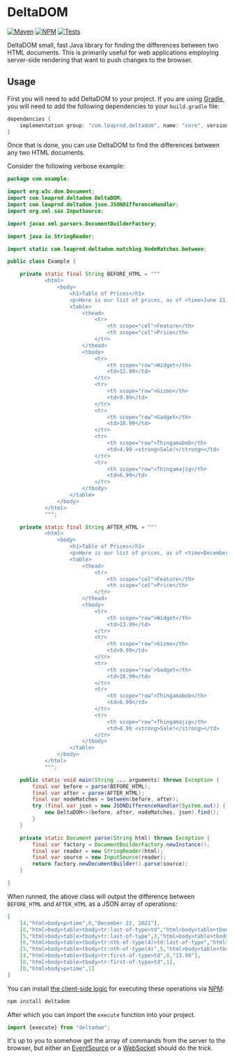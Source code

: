 # DeltaDOM

[![Maven](https://badgen.net/maven/v/maven-central/com.leaprnd.deltadom/core)](https://search.maven.org/artifact/com.leaprnd.deltadom/core) [![NPM](https://badgen.net/npm/v/deltadom)](https://www.npmjs.com/package/deltadom) [![Tests](https://github.com/Leap-R-D/DeltaDOM/actions/workflows/test.yml/badge.svg)](https://github.com/Leap-R-D/DeltaDOM/actions)

DeltaDOM small, fast Java library for finding the differences between two HTML documents. This is primarily useful for web applications employing server-side rendering that want to push changes to the browser.

## Usage

First you will need to add DeltaDOM to your project. If you are using [Gradle](https://gradle.org/), you will need to add the following dependencies to your `build.gradle` file:

```groovy
dependencies {
    implementation group: "com.leaprnd.deltadom", name: "core", version: "1.0.1"
}
```

Once that is done, you can use DeltaDOM to find the differences between any two HTML documents.

Consider the following verbose example:

```java
package com.example;

import org.w3c.dom.Document;
import com.leaprnd.deltadom.DeltaDOM;
import com.leaprnd.deltadom.json.JSONDifferenceHandler;
import org.xml.sax.InputSource;

import javax.xml.parsers.DocumentBuilderFactory;

import java.io.StringReader;

import static com.leaprnd.deltadom.matching.NodeMatches.between;

public class Example {

	private static final String BEFORE_HTML = """
			<html>
				<body>
					<h1>Table of Prices</h1>
					<p>Here is our list of prices, as of <time>June 21, 2021</time></p>
					<table>
						<thead>
							<tr>
								<th scope="col">Feature</th>
								<th scope="col">Price</th>
							</tr>
						</thead>
						<tbody>
							<tr>
								<th scope="row">Widget</th>
								<td>12.99</td>
							</tr>
							<tr>
								<th scope="row">Gizmo</th>
								<td>9.99</td>
							</tr>
							<tr>
								<th scope="row">Gadget</th>
								<td>10.99</td>
							</tr>
							<tr>
								<th scope="row">Thingamabob</th>
								<td>4.99 <strong>Sale!</strong></td>
							</tr>
							<tr>
								<th scope="row">Thingamajig</th>
								<td>6.99</td>
							</tr>
						</tbody>
					</table>
				</body>
			</html>
			""";

	private static final String AFTER_HTML = """
			<html>
				<body>
					<h1>Table of Prices</h1>
					<p>Here is our list of prices, as of <time>December 22, 2021</time></p>
					<table>
						<thead>
							<tr>
								<th scope="col">Feature</th>
								<th scope="col">Price</th>
							</tr>
						</thead>
						<tbody>
							<tr>
								<th scope="row">Widget</th>
								<td>13.99</td>
							</tr>
							<tr>
								<th scope="row">Gizmo</th>
								<td>9.99</td>
							</tr>
							<tr>
								<th scope="row">Gadget</th>
								<td>10.99</td>
							</tr>
							<tr>
								<th scope="row">Thingamabob</th>
								<td>6.99</td>
							</tr>
							<tr>
								<th scope="row">Thingamajig</th>
								<td>4.99 <strong>Sale!</strong></td>
							</tr>
						</tbody>
					</table>
				</body>
			</html>
			""";

	public static void main(String ... arguments) throws Exception {
		final var before = parse(BEFORE_HTML);
		final var after = parse(AFTER_HTML);
		final var nodeMatches = between(before, after);
		try (final var json = new JSONDifferenceHandler(System.out)) {
			new DeltaDOM<>(before, after, nodeMatches, json).find();
		}
	}

	private static Document parse(String html) throws Exception {
		final var factory = DocumentBuilderFactory.newInstance();
		final var reader = new StringReader(html);
		final var source = new InputSource(reader);
		return factory.newDocumentBuilder().parse(source);
	}

}
```

When runned, the above class will output the difference between `BEFORE_HTML` and `AFTER_HTML` as a JSON array of operations:

```json
[
    [4,"html>body>p>time",0,"December 22, 2021"],
    [6,"html>body>table>tbody>tr:last-of-type>td","html>body>table>tbody>tr:nth-of-type(4)",3],
    [5,"html>body>table>tbody>tr:last-of-type",3,"html>body>table>tbody>tr:nth-of-type(4)",4],
    [6,"html>body>table>tbody>tr:nth-of-type(4)>td:last-of-type","html>body>table>tbody>tr:last-of-type",3],
    [5,"html>body>table>tbody>tr:nth-of-type(4)",5,"html>body>table>tbody>tr:last-of-type",4],
    [4,"html>body>table>tbody>tr:first-of-type>td",0,"13.99"],
    [0,"html>body>table>tbody>tr:first-of-type>td",1],
    [0,"html>body>p>time",1]
]
```

You can install [the client-side logic](https://github.com/Leap-R-D/DeltaDOM/blob/main/src/main/javascript/DeltaDOM.js) for executing these operations via [NPM](https://www.npmjs.com/):

```sh
npm install deltadom
```

After which you can import the `execute` function into your project.

```javascript
import {execute} from "deltadom";
```

It's up to you to somehow get the array of commands from the server to the browser, but either an [EventSource](https://developer.mozilla.org/en-US/docs/Web/API/EventSource) or a [WebSocket](https://developer.mozilla.org/en-US/docs/Web/API/WebSocket) should do the trick.